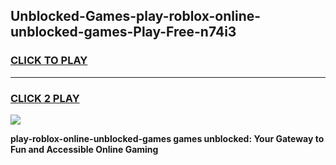 
## Unblocked-Games-play-roblox-online-unblocked-games-Play-Free-n74i3
<h3>
<a href="https://premium76.site?title=play-roblox-online-unblocked-games&ref=21A">CLICK TO PLAY</a></h3>
<hr>

<h3>
<a href="https://premium76.site?title=play-roblox-online-unblocked-games&ref=21A">CLICK 2 PLAY</a>
  
</h3>

<a href="https://premium76.site?title=play-roblox-online-unblocked-games&ref=21A"><img src="https://clearcache.store/games.png"></a>


**play-roblox-online-unblocked-games games unblocked: Your Gateway to Fun and Accessible Online Gaming**
